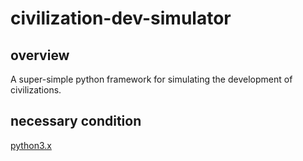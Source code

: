 # civilization-dev-simulator

## overview

A super-simple python framework for simulating the development of civilizations.

## necessary condition

[python3.x](https://www.python.org)
